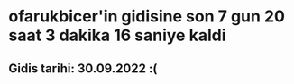 # ofarukbicer'in gidisine son 7 gun 20 saat 3 dakika 16 saniye kaldi

## Gidis tarihi: 30.09.2022 :(